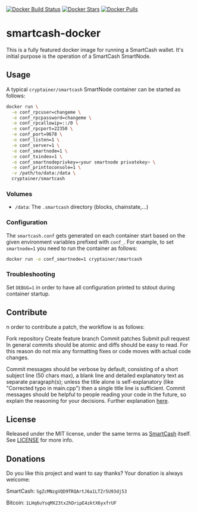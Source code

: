 [![Docker Build Status](https://img.shields.io/docker/build/cryptainer/smartcash.svg?style=for-the-badge)](https://hub.docker.com/r/cryptainer/smartcash/)
[![Docker Stars](https://img.shields.io/docker/stars/cryptainer/smartcash.svg?style=for-the-badge)](https://hub.docker.com/r/cryptainer/smartcash/)
[![Docker Pulls](https://img.shields.io/docker/pulls/cryptainer/smartcash.svg?style=for-the-badge)](https://hub.docker.com/r/cryptainer/smartcash/)

# smartcash-docker
This is a fully featured docker image for running a SmartCash wallet. It's initial purpose is the operation of a SmartCash SmartNode.

## Usage

A typical `cryptainer/smartcash` SmartNode container can be started as follows:
```bash
docker run \
  -e conf_rpcuser=changeme \
  -e conf_rpcpassword=changeme \
  -e conf_rpcallowip=::/0 \
  -e conf_rpcport=22350 \
  -e conf_port=9678 \
  -e conf_listen=1 \
  -e conf_server=1 \
  -e conf_smartnode=1 \
  -e conf_txindex=1 \
  -e conf_smartnodeprivkey=<your smartnode privatekey> \
  -e conf_printtoconsole=1 \
  -v /path/to/data:/data \
  cryptainer/smartcash
```

### Volumes
* `/data`: The `.smartcash` directory (blocks, chainstate,...)

### Configuration
The `smartcash.conf` gets generated on each container start based on the given environment variables prefixed with `conf_`.
For example, to set `smartnode=1` you need to run the container as follows:
```bash
docker run -e conf_smartnode=1 cryptainer/smartcash
```

### Troubleshooting
Set `DEBUG=1` in order to have all configuration printed to stdout during container startup.

## Contribute
n order to contribute a patch, the workflow is as follows:

Fork repository
Create feature branch
Commit patches
Submit pull request
In general commits should be atomic and diffs should be easy to read. For this reason do not mix any formatting fixes or code moves with actual code changes.

Commit messages should be verbose by default, consisting of a short subject line (50 chars max), a blank line and detailed explanatory text as separate paragraph(s); unless the title alone is self-explanatory (like "Corrected typo in main.cpp") then a single title line is sufficient. Commit messages should be helpful to people reading your code in the future, so explain the reasoning for your decisions. Further explanation [here](http://chris.beams.io/posts/git-commit/).

## License
Released under the MIT license, under the same terms as [SmartCash](https://github.com/SmartCash/smartcash) itself. See [LICENSE](LICENSE) for more info.

## Donations
Do you like this project and want to say thanks? Your donation is always welcome:

SmartCash: `SgZcMNzgVQD9TRQArtJ6a1LTZr5U93dj53`

Bitcoin: `1LHq6uYsqMX23tx2hDripE4zktX6yxfrUF`
